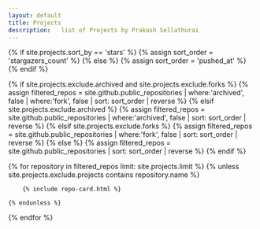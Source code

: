 ```yaml
---
layout: default
title: Projects
description:   list of Projects by Prakash Sellathurai
---
```



<div class="d-sm-flex flex-wrap gutter-condensed mb-4">
  {% if site.projects.sort_by == 'stars' %}
    {% assign sort_order = 'stargazers_count' %}
  {% else %}
    {% assign sort_order = 'pushed_at' %}
  {% endif %}

  {% if site.projects.exclude.archived and site.projects.exclude.forks %}
    {% assign filtered_repos = site.github.public_repositories | where:'archived', false | where:'fork', false | sort: sort_order | reverse %}
  {% elsif site.projects.exclude.archived %}
    {% assign filtered_repos = site.github.public_repositories | where:'archived', false | sort: sort_order | reverse %}
  {% elsif site.projects.exclude.forks %}
    {% assign filtered_repos = site.github.public_repositories | where:'fork', false | sort: sort_order | reverse %}
  {% else %}
    {% assign filtered_repos = site.github.public_repositories | sort: sort_order | reverse %}
  {% endif %}

  {% for repository in filtered_repos  limit: site.projects.limit %}
    {% unless site.projects.exclude.projects contains repository.name %}
      
        {% include repo-card.html %}
      
    {% endunless %}
  {% endfor %}
</div>